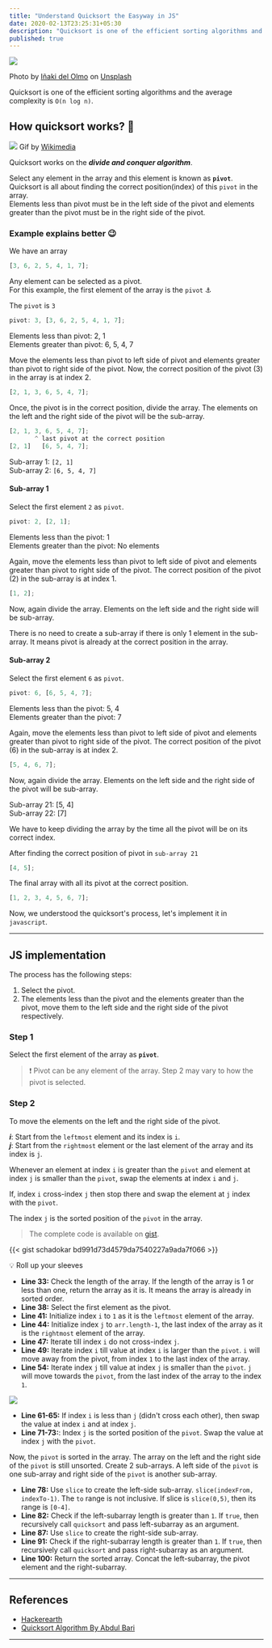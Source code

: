 ```yaml
---
title: "Understand Quicksort the Easyway in JS"
date: 2020-02-13T23:25:31+05:30
description: "Quicksort is one of the efficient sorting algorithms and the average complexity is `O(n log n)`."
published: true
---
```


![](cover-pic.jpg)

Photo by [Iñaki del Olmo](https://unsplash.com/@inakihxz?utm_source=unsplash&utm_medium=referral&utm_content=creditCopyText) on [Unsplash](https://unsplash.com/s/photos/bookshelf?utm_source=unsplash&utm_medium=referral&utm_content=creditCopyText)


Quicksort is one of the efficient sorting algorithms and the average complexity is `O(n log n)`.

## How quicksort works? :thinking:

![](Quicksort.gif)
Gif by [Wikimedia](https://commons.wikimedia.org/wiki/File:Quicksort.gif)

Quicksort works on the **_divide and conquer algorithm_**.

Select any element in the array and this element is known as **`pivot`**.  
Quicksort is all about finding the correct position(index) of this `pivot` in the array.  
Elements less than pivot must be in the left side of the pivot and elements greater than the pivot must be in the right side of the pivot.

### Example explains better :wink:

We have an array

```js
[3, 6, 2, 5, 4, 1, 7];
```

Any element can be selected as a pivot.  
For this example, the first element of the array is the `pivot` :anchor:

The `pivot` is `3`

```js
pivot: 3, [3, 6, 2, 5, 4, 1, 7];
```

Elements less than pivot: 2, 1  
Elements greater than pivot: 6, 5, 4, 7

Move the elements less than pivot to left side of pivot and elements greater than pivot to right side of the pivot.
Now, the correct position of the pivot (3) in the array is at index 2.

```js
[2, 1, 3, 6, 5, 4, 7];
```

Once, the pivot is in the correct position, divide the array. The elements on the left and the right side of the pivot will be the sub-array.

```js
[2, 1, 3, 6, 5, 4, 7];
       ^ last pivot at the correct position
[2, 1]   [6, 5, 4, 7];
```

Sub-array 1: `[2, 1]`  
Sub-array 2: `[6, 5, 4, 7]`

#### Sub-array 1

Select the first element `2` as `pivot`.

```js
pivot: 2, [2, 1];
```

Elements less than the pivot: 1  
Elements greater than the pivot: No elements

Again, move the elements less than pivot to left side of pivot and elements greater than pivot to right side of the pivot.
The correct position of the pivot (2) in the sub-array is at index 1.

```js
[1, 2];
```

Now, again divide the array. Elements on the left side and the right side will be sub-array.

There is no need to create a sub-array if there is only 1 element in the sub-array. It means pivot is already at the correct position in the array.

#### Sub-array 2

Select the first element `6` as `pivot`.

```js
pivot: 6, [6, 5, 4, 7];
```

Elements less than the pivot: 5, 4  
Elements greater than the pivot: 7

Again, move the elements less than pivot to left side of pivot and elements greater than pivot to right side of the pivot.
The correct position of the pivot (6) in the sub-array is at index 2.

```js
[5, 4, 6, 7];
```

Now, again divide the array. Elements on the left side and the right side of the pivot will be sub-array.

Sub-array 21: [5, 4]  
Sub-array 22: [7]

We have to keep dividing the array by the time all the pivot will be on its correct index.

After finding the correct position of pivot in `sub-array 21`

```js
[4, 5];
```

The final array with all its pivot at the correct position.

```js
[1, 2, 3, 4, 5, 6, 7];
```

Now, we understood the quicksort's process, let's implement it in `javascript`.

---

## JS implementation

The process has the following steps:

1. Select the pivot.
2. The elements less than the pivot and the elements greater than the pivot, move them to the left side and the right side of the pivot respectively.

### Step 1

Select the first element of the array as **`pivot`**.

> :exclamation: Pivot can be any element of the array. Step 2 may vary to how the pivot is selected.

### Step 2

To move the elements on the left and the right side of the pivot.

**_i_**: Start from the `leftmost` element and its index is `i`.  
**_j_**: Start from the `rightmost` element or the last element of the array and its index is `j`.

Whenever an element at index `i` is greater than the `pivot` and element at index `j` is smaller than the `pivot`, swap the elements at index `i` and `j`.

If, index `i` cross-index `j` then stop there and swap the element at `j` index with the `pivot`.

The index `j` is the sorted position of the `pivot` in the array.

> The complete code is available on [gist](https://gist.github.com/schadokar/bd991d73d4579da7540227a9ada7f066).

{{< gist schadokar bd991d73d4579da7540227a9ada7f066 >}}

:bulb: Roll up your sleeves

- **Line 33:** Check the length of the array. If the length of the array is 1 or less than one, return the array as it is. It means the array is already in sorted order.
- **Line 38:** Select the first element as the pivot.
- **Line 41:** Initialize index `i` to `1` as it is the `leftmost` element of the array.
- **Line 44:** Initialize index `j` to `arr.length-1`, the last index of the array as it is the `rightmost` element of the array.
- **Line 47:** Iterate till index `i` do not cross-index `j`.
- **Line 49:** Iterate index `i` till value at index `i` is larger than the `pivot`. `i` will move away from the pivot, from index `1` to the last index of the array.
- **Line 54:** Iterate index `j` till value at index `j` is smaller than the `pivot`. `j` will move towards the `pivot`, from the last index of the array to the index `1`.

![](asset1.png)

- **Line 61-65:** If index `i` is less than `j` (didn't cross each other), then swap the value at index `i` and at index `j`.
- **Line 71-73:**: Index `j` is the sorted position of the `pivot`. Swap the value at index `j` with the `pivot`.

Now, the `pivot` is sorted in the array. The array on the left and the right side of the `pivot` is still unsorted. Create 2 sub-arrays. A left side of the `pivot` is one sub-array and right side of the `pivot` is another sub-array.

- **Line 78:** Use `slice` to create the left-side sub-array. `slice(indexFrom, indexTo-1)`. The `to` range is not inclusive. If slice is `slice(0,5)`, then its range is `[0-4]`.
- **Line 82:** Check if the left-subarray length is greater than `1`. If `true`, then recursively call `quicksort` and pass left-subarray as an argument.
- **Line 87:** Use `slice` to create the right-side sub-array. 
- **Line 91:** Check if the right-subarray length is greater than `1`. If `true`, then recursively call `quicksort` and pass right-subarray as an argument.
- **Line 100:** Return the sorted array. Concat the left-subarray, the pivot element and the right-subarray.  

---
## References

- [Hackerearth](https://www.hackerearth.com/practice/algorithms/sorting/quick-sort/tutorial/)
- [Quicksort Algorithm By Abdul Bari](https://www.youtube.com/watch?v=7h1s2SojIRw&t=440s)

---